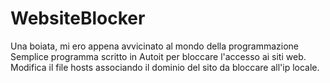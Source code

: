 # WebsiteBlocker
Una boiata, mi ero appena avvicinato al mondo della programmazione
Semplice programma scritto in Autoit per bloccare l'accesso ai siti web.
Modifica il file hosts associando il dominio del sito da bloccare all'ip locale. 

